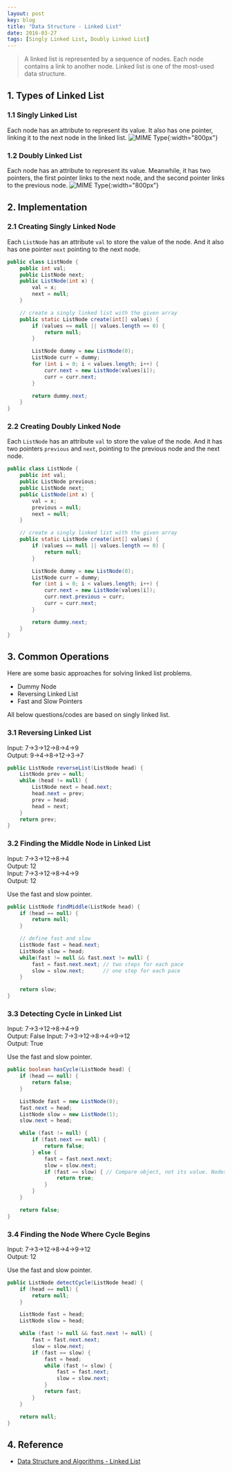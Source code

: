 ```yaml
---
layout: post
key: blog
title: "Data Structure - Linked List"
date: 2016-03-27
tags: [Singly Linked List, Doubly Linked List]
---
```


> A linked list is represented by a sequence of nodes. Each node contains a link to another node. Linked list is one of the most-used data structure.

## 1. Types of Linked List
### 1.1 Singly Linked List
Each node has an attribute to represent its value. It also has one pointer, linking it to the next node in the linked list.
![MIME Type](/public/pics/2016-03-27/singlylinkedlist.png){:width="800px"}  
### 1.2 Doubly Linked List
Each node has an attribute to represent its value. Meanwhile, it has two pointers, the first pointer links to the next node, and the second pointer links to the previous node.
![MIME Type](/public/pics/2016-03-27/doublylinkedlist.png){:width="800px"}  

## 2. Implementation
### 2.1 Creating Singly Linked Node
Each `ListNode` has an attribute `val` to store the value of the node. And it also has one pointer `next` pointing to the next node.
```java
public class ListNode {
    public int val;
    public ListNode next;
    public ListNode(int x) {
        val = x;
        next = null;
    }

    // create a singly linked list with the given array
    public static ListNode create(int[] values) {  
        if (values == null || values.length == 0) {
            return null;
        }

        ListNode dummy = new ListNode(0);
        ListNode curr = dummy;
        for (int i = 0; i < values.length; i++) {
            curr.next = new ListNode(values[i]);
            curr = curr.next;
        }

        return dummy.next;
    }
}
```

### 2.2 Creating Doubly Linked Node
Each `ListNode` has an attribute `val` to store the value of the node. And it has two pointers `previous` and `next`, pointing to the previous node and the next node.
```java
public class ListNode {
    public int val;
    public ListNode previous;
    public ListNode next;
    public ListNode(int x) {
        val = x;
        previous = null;
        next = null;
    }

    // create a singly linked list with the given array
    public static ListNode create(int[] values) {  
        if (values == null || values.length == 0) {
            return null;
        }

        ListNode dummy = new ListNode(0);
        ListNode curr = dummy;
        for (int i = 0; i < values.length; i++) {
            curr.next = new ListNode(values[i]);
            curr.next.previous = curr;
            curr = curr.next;
        }

        return dummy.next;
    }
}
```

## 3. Common Operations
Here are some basic approaches for solving linked list problems.
* Dummy Node
* Reversing Linked List
* Fast and Slow Pointers

All below questions/codes are based on singly linked list.  
### 3.1 Reversing Linked List
Input:  7->3->12->8->4->9  
Output: 9->4->8->12->3->7  
```java
public ListNode reverseList(ListNode head) {
    ListNode prev = null;
    while (head != null) {
        ListNode next = head.next;
        head.next = prev;
        prev = head;
        head = next;
    }
    return prev;
}
```

### 3.2 Finding the Middle Node in Linked List
Input:  7->3->12->8->4  
Output: 12  
Input:  7->3->12->8->4->9  
Output: 12  

Use the fast and slow pointer.  
```java
public ListNode findMiddle(ListNode head) {
    if (head == null) {
        return null;
    }

    // define fast and slow
    ListNode fast = head.next;
    ListNode slow = head;
    while(fast != null && fast.next != null) {
        fast = fast.next.next; // two steps for each pace
        slow = slow.next;      // one step for each pace
    }

    return slow;
}
```

### 3.3 Detecting Cycle in Linked List
Input:  7->3->12->8->4->9  
Output: False
Input:  7->3->12->8->4->9->12  
Output: True

Use the fast and slow pointer.  
```java
public boolean hasCycle(ListNode head) {
    if (head == null) {
        return false;
    }

    ListNode fast = new ListNode(0);
    fast.next = head;
    ListNode slow = new ListNode(1);
    slow.next = head;

    while (fast != null) {
        if (fast.next == null) {
            return false;
        } else {
            fast = fast.next.next;
            slow = slow.next;
            if (fast == slow) { // Compare object, not its value. Nodes with same value may exist.
                return true;
            }
        }
    }

    return false;
}
```

### 3.4 Finding the Node Where Cycle Begins
Input:  7->3->12->8->4->9->12  
Output: 12

Use the fast and slow pointer.  
```java
public ListNode detectCycle(ListNode head) {
    if (head == null) {
        return null;
    }

    ListNode fast = head;
    ListNode slow = head;

    while (fast != null && fast.next != null) {
        fast = fast.next.next;
        slow = slow.next;
        if (fast == slow) {
            fast = head;
            while (fast != slow) {
                fast = fast.next;
                slow = slow.next;
            }
            return fast;
        }
    }

    return null;
}
```

## 4. Reference
* [Data Structure and Algorithms - Linked List](https://www.tutorialspoint.com/data_structures_algorithms/linked_list_algorithms.htm)
